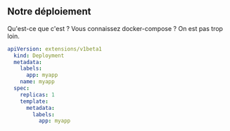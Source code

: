 ## Notre déploiement

Qu'est-ce que c'est ? 
Vous connaissez docker-compose ?
On est pas trop loin.

```yaml
apiVersion: extensions/v1beta1
  kind: Deployment
  metadata:
    labels:
      app: myapp
    name: myapp
  spec:
    replicas: 1
    template:
      metadata:
        labels:
          app: myapp
```